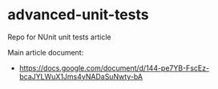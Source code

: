 # advanced-unit-tests
Repo for NUnit unit tests article

Main article document: 
  * https://docs.google.com/document/d/144-pe7YB-FscEz-bcaJYLWuX1Jms4yNADaSuNwty-bA